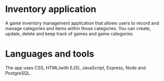# Inventory application

A game inventory management application that allows users to record and manage categories and items within those categories.
You can create, update, delete and keep track of games and game categories.

# Languages and tools

The app uses CSS, HTML(with EJS), JavaScript, Express, Node and PostgreSQL.
